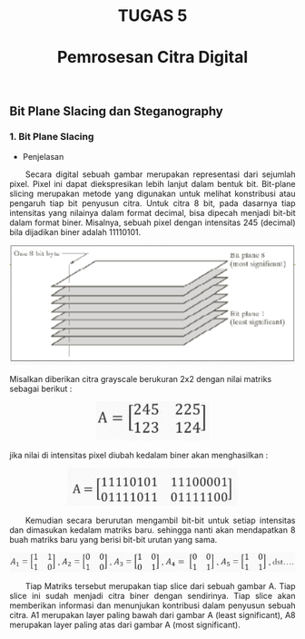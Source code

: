 <h1 align="center"><b>TUGAS 5</b></h2>

<h1 align="center"><b>Pemrosesan Citra Digital</b></h2>

<br>

## __Bit Plane Slacing dan Steganography__

### __1. Bit Plane Slacing__
- Penjelasan

<p align="justify">&ensp;&ensp;&ensp;&ensp;Secara digital sebuah gambar merupakan representasi dari sejumlah pixel. Pixel ini dapat diekspresikan lebih lanjut dalam bentuk bit. Bit-plane slicing merupakan metode yang digunakan untuk melihat konstribusi atau pengaruh tiap bit penyusun citra. Untuk citra 8 bit, pada dasarnya tiap intensitas yang nilainya dalam format decimal, bisa dipecah menjadi bit-bit dalam format biner. Misalnya, sebuah pixel dengan intensitas 245 (decimal) bila dijadikan biner adalah 11110101.</p>

<p align="center"><img width="800" src="img/bit8.png"></p>

Misalkan diberikan citra grayscale berukuran 2x2 dengan nilai matriks sebagai berikut : 

<p align="center"><img width="200" src="img/1.png"></p>

jika nilai di intensitas pixel diubah kedalam biner akan menghasilkan :

<p align="center"><img width="300" src="img/2.png"></p>

<p align="justify">&ensp;&ensp;&ensp;&ensp;Kemudian secara berurutan mengambil bit-bit untuk setiap intensitas dan dimasukan kedalam matriks baru. sehingga nanti akan mendapatkan 8 buah matriks baru yang berisi bit-bit urutan yang sama.</p>

<p align="center"><img width="600" src="img/3.png"></p>

<p align="justify">&ensp;&ensp;&ensp;&ensp;Tiap Matriks tersebut merupakan tiap slice dari sebuah gambar A. Tiap slice ini sudah menjadi citra biner dengan sendirinya. Tiap slice akan memberikan informasi dan menunjukan kontribusi dalam penyusun sebuah citra. A1 merupakan layer paling bawah dari gambar A (least significant), A8 merupakan layer paling atas dari gambar A (most significant).</p>